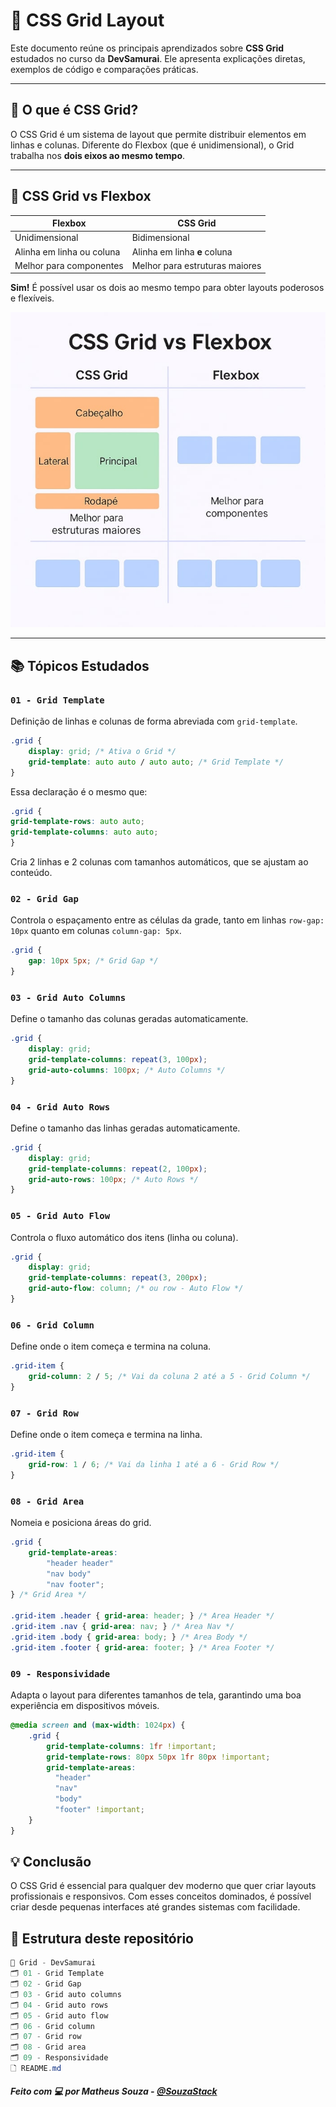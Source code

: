 # 🧩 CSS Grid Layout

Este documento reúne os principais aprendizados sobre **CSS Grid** estudados no curso da **DevSamurai**. Ele apresenta explicações diretas, exemplos de código e comparações práticas.

---

## 📌 O que é CSS Grid?

O CSS Grid é um sistema de layout que permite distribuir elementos em linhas e colunas. Diferente do Flexbox (que é unidimensional), o Grid trabalha nos **dois eixos ao mesmo tempo**.

---

## 🤔 CSS Grid vs Flexbox

| Flexbox           | CSS Grid             |
|-------------------|----------------------|
| Unidimensional    | Bidimensional        |
| Alinha em linha ou coluna | Alinha em linha **e** coluna |
| Melhor para componentes | Melhor para estruturas maiores |

**Sim!** É possível usar os dois ao mesmo tempo para obter layouts poderosos e flexíveis.

![Comparação CSS Grid vs Flexbox](./assets/comparativo-grid-flexbox.jpg)

---

## 📚 Tópicos Estudados

### `01 - Grid Template`
Definição de linhas e colunas de forma abreviada com `grid-template`.
```css
.grid {
    display: grid; /* Ativa o Grid */
    grid-template: auto auto / auto auto; /* Grid Template */
}
```
Essa declaração é o mesmo que:
```css
.grid {
grid-template-rows: auto auto;
grid-template-columns: auto auto;
}
```
Cria 2 linhas e 2 colunas com tamanhos automáticos, que se ajustam ao conteúdo.

### `02 - Grid Gap`
Controla o espaçamento entre as células da grade, tanto em linhas `row-gap: 10px` quanto em colunas `column-gap: 5px`.
```css
.grid {
    gap: 10px 5px; /* Grid Gap */
}
```

### `03 - Grid Auto Columns`
Define o tamanho das colunas geradas automaticamente.
```css
.grid {
    display: grid;
    grid-template-columns: repeat(3, 100px);
    grid-auto-columns: 100px; /* Auto Columns */
}
```

### `04 - Grid Auto Rows`
Define o tamanho das linhas geradas automaticamente.
```css
.grid {
    display: grid;
    grid-template-columns: repeat(2, 100px);
    grid-auto-rows: 100px; /* Auto Rows */
}
```

### `05 - Grid Auto Flow`
Controla o fluxo automático dos itens (linha ou coluna).
```css
.grid {
    display: grid;
    grid-template-columns: repeat(3, 200px);
    grid-auto-flow: column; /* ou row - Auto Flow */
}
```

### `06 - Grid Column`
Define onde o item começa e termina na coluna.
```css
.grid-item {
    grid-column: 2 / 5; /* Vai da coluna 2 até a 5 - Grid Column */
}
```

### `07 - Grid Row`
Define onde o item começa e termina na linha.
```css
.grid-item {
    grid-row: 1 / 6; /* Vai da linha 1 até a 6 - Grid Row */
}
```

### `08 - Grid Area`
Nomeia e posiciona áreas do grid.
```css
.grid {
    grid-template-areas: 
        "header header"
        "nav body"
        "nav footer";
} /* Grid Area */

.grid-item .header { grid-area: header; } /* Area Header */
.grid-item .nav { grid-area: nav; } /* Area Nav */
.grid-item .body { grid-area: body; } /* Area Body */
.grid-item .footer { grid-area: footer; } /* Area Footer */
```

### `09 - Responsividade`
Adapta o layout para diferentes tamanhos de tela, garantindo uma boa experiência em dispositivos móveis.
```css
@media screen and (max-width: 1024px) {
    .grid {
        grid-template-columns: 1fr !important;
        grid-template-rows: 80px 50px 1fr 80px !important;
        grid-template-areas:
          "header"
          "nav"
          "body"
          "footer" !important;
    }
}
```

## 💡 Conclusão

O CSS Grid é essencial para qualquer dev moderno que quer criar layouts profissionais e responsivos. Com esses conceitos dominados, é possível criar desde pequenas interfaces até grandes sistemas com facilidade.

## 📁 Estrutura deste repositório
```c#
📆 Grid - DevSamurai
🗂️ 01 - Grid Template
🗂️ 02 - Grid Gap
🗂️ 03 - Grid auto columns
🗂️ 04 - Grid auto rows
🗂️ 05 - Grid auto flow
🗂️ 06 - Grid column
🗂️ 07 - Grid row
🗂️ 08 - Grid area
🗂️ 09 - Responsividade
🗋 README.md
```

##### Feito com 💻 por **Matheus Souza** - [@SouzaStack](https://github.com/SouzaStack)